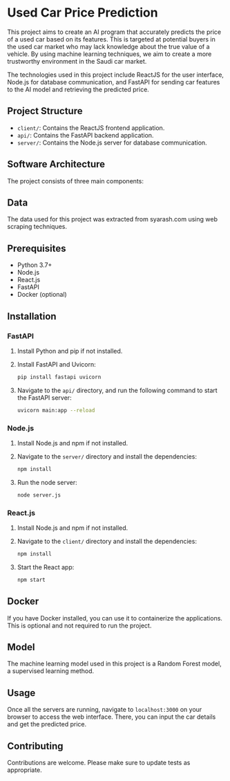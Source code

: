 # Used Car Price Prediction

This project aims to create an AI program that accurately predicts the price of a used car based on its features. This is targeted at potential buyers in the used car market who may lack knowledge about the true value of a vehicle. By using machine learning techniques, we aim to create a more trustworthy environment in the Saudi car market.

The technologies used in this project include ReactJS for the user interface, Node.js for database communication, and FastAPI for sending car features to the AI model and retrieving the predicted price.

## Project Structure

- `client/`: Contains the ReactJS frontend application.
- `api/`: Contains the FastAPI backend application.
- `server/`: Contains the Node.js server for database communication.

## Software Architecture
The project consists of three main components:


## Data

The data used for this project was extracted from syarash.com using web scraping techniques.

## Prerequisites

- Python 3.7+
- Node.js
- React.js
- FastAPI
- Docker (optional)

## Installation

### FastAPI

1. Install Python and pip if not installed.
2. Install FastAPI and Uvicorn:

    ```bash
    pip install fastapi uvicorn
    ```

3. Navigate to the `api/` directory, and run the following command to start the FastAPI server:

    ```bash
    uvicorn main:app --reload
    ```

### Node.js

1. Install Node.js and npm if not installed.
2. Navigate to the `server/` directory and install the dependencies:

    ```bash
    npm install
    ```

3. Run the node server:

    ```bash
    node server.js
    ```

### React.js

1. Install Node.js and npm if not installed.
2. Navigate to the `client/` directory and install the dependencies:

    ```bash
    npm install
    ```

3. Start the React app:

    ```bash
    npm start
    ```

## Docker

If you have Docker installed, you can use it to containerize the applications. This is optional and not required to run the project.

## Model

The machine learning model used in this project is a Random Forest model, a supervised learning method.

## Usage

Once all the servers are running, navigate to `localhost:3000` on your browser to access the web interface. There, you can input the car details and get the predicted price.

## Contributing

Contributions are welcome. Please make sure to update tests as appropriate.
